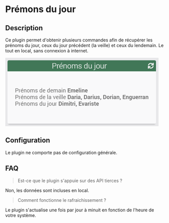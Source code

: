 # Prémons du jour

## Description

Ce plugin permet d'obtenir plusieurs commandes afin de récupérer les prénoms du jour, ceux du jour précédent (la veille) et ceux du lendemain.
Le tout en local, sans connexion à internet.

![Alt text](../images/img_rendu_namesoftheday.png "Rendu du plugin Prénoms du jour")

## Configuration

Le plugin ne comporte pas de configuration générale.

## FAQ

> Est-ce que le plugin s'appuie sur des API tierces ?

Non, les données sont incluses en local.

> Comment fonctionne le rafraichissement ?

Le plugin s'actualise une fois par jour à minuit en fonction de l'heure de votre système.
